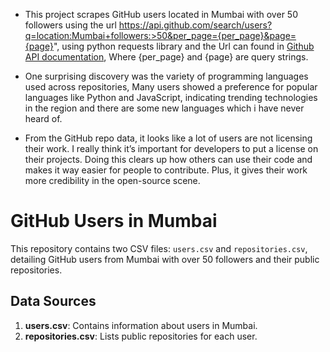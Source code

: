 - This project scrapes GitHub users located in Mumbai with over 50 followers using
  the url https://api.github.com/search/users?q=location:Mumbai+followers:>50&per_page={per_page}&page={page}",
  using python requests library and the Url can found in [Github API documentation](https://docs.github.com/en/rest), Where {per_page} and {page} are query strings.
  
- One surprising discovery was the variety of programming languages used across repositories, Many users showed a preference for popular languages like Python and JavaScript, indicating trending technologies in the region and there are some new languages which i have never heard of.

- From the GitHub repo data, it looks like a lot of users are not licensing their work. I really think it’s important for developers to put a license on their projects. Doing this clears up how others can use their code and makes it way easier for people to contribute. Plus, it gives their work more credibility in the open-source scene.

# GitHub Users in Mumbai

This repository contains two CSV files: `users.csv` and `repositories.csv`, detailing GitHub users from Mumbai with over 50 followers and their public repositories.

## Data Sources

1. **users.csv**: Contains information about users in Mumbai.
2. **repositories.csv**: Lists public repositories for each user.
